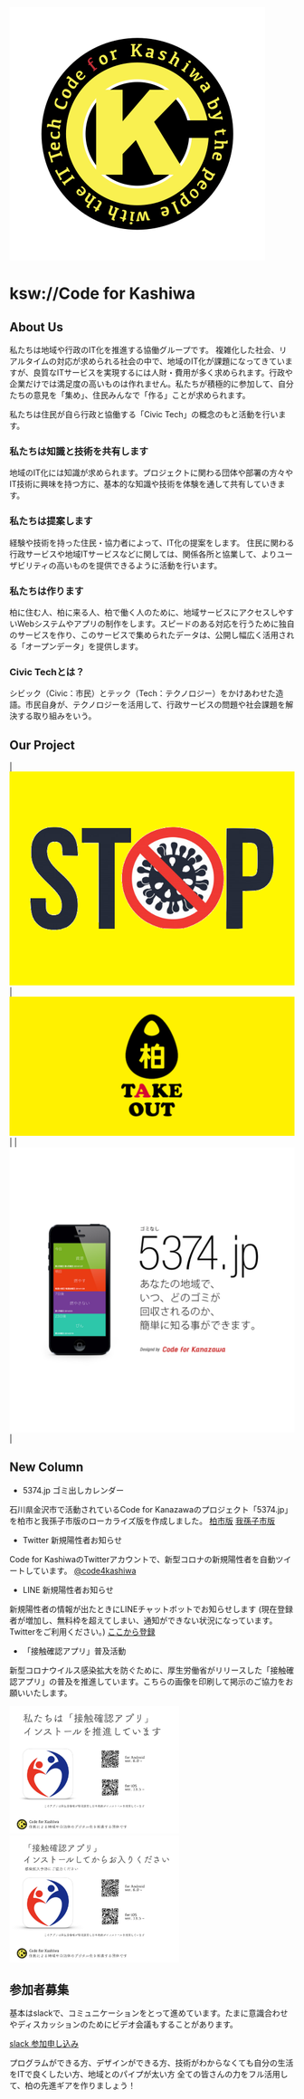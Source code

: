 ![C4K_Logo](img/cfk-logo.png)
# ksw://Code for Kashiwa

## About Us
私たちは地域や行政のIT化を推進する協働グループです。
複雑化した社会、リアルタイムの対応が求められる社会の中で、地域のIT化が課題になってきていますが、良質なITサービスを実現するには人財・費用が多く求められます。行政や企業だけでは満足度の高いものは作れません。私たちが積極的に参加して、自分たちの意見を「集め」、住民みんなで「作る」ことが求められます。

私たちは住民が自ら行政と協働する「Civic Tech」の概念のもと活動を行います。

### 私たちは知識と技術を共有します
地域のIT化には知識が求められます。プロジェクトに関わる団体や部署の方々やIT技術に興味を持つ方に、基本的な知識や技術を体験を通して共有していきます。

### 私たちは提案します
経験や技術を持った住民・協力者によって、IT化の提案をします。
住民に関わる行政サービスや地域ITサービスなどに関しては、関係各所と協業して、よりユーザビリティの高いものを提供できるように活動を行います。

### 私たちは作ります
柏に住む人、柏に来る人、柏で働く人のために、地域サービスにアクセスしやすいWebシステムやアプリの制作をします。スピードのある対応を行うために独自のサービスを作り、このサービスで集められたデータは、公開し幅広く活用される「オープンデータ」を提供します。

### Civic Techとは？
シビック（Civic：市民）とテック（Tech：テクノロジー）をかけあわせた造語。市民自身が、テクノロジーを活用して、行政サービスの問題や社会課題を解決する取り組みをいう。

## Our Project

| <a href="covid19"> ![新型コロナウイルス質問bot](img/bot.png)</a>| <a href="takeout"> ![テイクアウトマップ柏](img/icon_logo_feature.png) </a> |
|<a href="5374"> ![5374.jp](img/ogp.png)</a>|
## New Column
 - 5374.jp ゴミ出しカレンダー
   
  石川県金沢市で活動されているCode for Kanazawaのプロジェクト「5374.jp」を柏市と我孫子市版のローカライズ版を作成しました。
  <a href="https://code4ka.github.io/5374.ksw/">柏市版</a>
  <a href="https://code4ka.github.io/5374/">我孫子市版</a>
  
 - Twitter 新規陽性者お知らせ
  
  Code for KashiwaのTwitterアカウントで、新型コロナの新規陽性者を自動ツイートしています。
  <a href="https://twitter.com/code4kashiwa">@code4kashiwa</a>
  
 - LINE 新規陽性者お知らせ
 
  新規陽性者の情報が出たときにLINEチャットボットでお知らせします (現在登録者が増加し、無料枠を超えてしまい、通知ができない状況になっています。Twitterをご利用ください。)
  <a href="https://line.me/R/ti/p/%40336cfsja?fbclid=IwAR09NRHB3b8V4Os7SQ5HIpl4eoWcx-aU_2rXz8i9ga7m6gYEnF4J0-juWoI&h=AT0Z5mzyayHxGY0jmOSI57JRnxXUD0D4mJkBd9NwE-XQEH1g5hqYOZUg1i4jBq3bWvXKpt_ugGA64Ceo-X97rsaNGL0FOs3ILUNy_soYajYCYpqOQH5MREQ1OwfyVcewiuhmYAdlXNdCvdEIoLgzhdS7CZRio1WRWA">ここから登録</a>
   
 - 「接触確認アプリ」普及活動
 
  新型コロナウイルス感染拡大を防ぐために、厚生労働省がリリースした「接触確認アプリ」の普及を推進しています。こちらの画像を印刷して掲示のご協力をお願いいたします。
  
  
  <a href="img/cocoa_001.jpg"><img src="img/cocoa_001.jpg" width="300px" /></a>
  <a href="img/cocoa_002.jpg"><img src="img/cocoa_002.jpg" width="300px" /></a>

## 参加者募集
基本はslackで、コミュニケーションをとって進めています。たまに意識合わせやディスカッションのためにビデオ会議もすることがあります。

<a href="https://join.slack.com/t/code-for-kashiwa/shared_invite/zt-ftmrycdw-kK_tkHnzoITUpkMYsvhwMg">slack 参加申し込み</a>


プログラムができる方、デザインができる方、技術がわからなくても自分の生活をITで良くしたい方、地域とのパイプが太い方
全ての皆さんの力をフル活用して、柏の先進ギアを作りましょう！